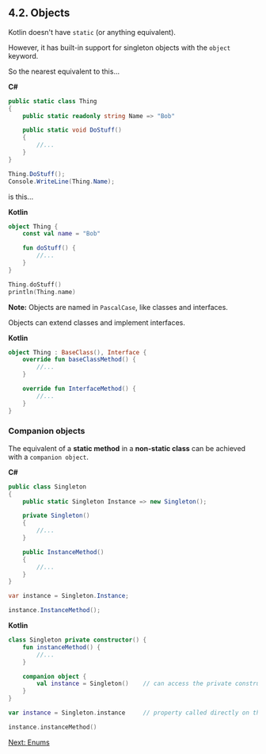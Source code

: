 ## 4.2. Objects
Kotlin doesn't have `static` (or anything equivalent).

However, it has built-in support for singleton objects with the `object` keyword.

So the nearest equivalent to this...

**C#**
```csharp
public static class Thing
{
    public static readonly string Name => "Bob"

    public static void DoStuff()
    {
        //...
    }
}

Thing.DoStuff();
Console.WriteLine(Thing.Name);
```

is this...

**Kotlin**
```kotlin
object Thing {
    const val name = "Bob"

    fun doStuff() {
        //...
    }
}

Thing.doStuff()
println(Thing.name)
```

**Note:** Objects are named in `PascalCase`, like classes and interfaces.

Objects can extend classes and implement interfaces.

**Kotlin**
```kotlin
object Thing : BaseClass(), Interface {
    override fun baseClassMethod() {
        //...
    }

    override fun InterfaceMethod() {
        //...
    }
}
```

### Companion objects
The equivalent of a **static method** in a **non-static class** can be achieved with a `companion object`.

**C#**
```csharp
public class Singleton
{
    public static Singleton Instance => new Singleton();

    private Singleton()
    {
        //...
    }

    public InstanceMethod()
    {
        //...
    }
}

var instance = Singleton.Instance;

instance.InstanceMethod();
```

**Kotlin**
```kotlin
class Singleton private constructor() {
    fun instanceMethod() {
        //...
    }

    companion object {
        val instance = Singleton()    // can access the private constructor
    }
}

var instance = Singleton.instance     // property called directly on the class

instance.instanceMethod()
```

[Next: Enums](04-03-enums.md)
